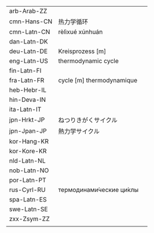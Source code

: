 | | | |
|-|-|-|
| arb-Arab-ZZ |  |  |
| cmn-Hans-CN | 热力学循环 |  |
| cmn-Latn-CN | rèlìxué xúnhuán |  |
| dan-Latn-DK |  |  |
| deu-Latn-DE | Kreisprozess [m] |  |
| eng-Latn-US | thermodynamic cycle |  |
| fin-Latn-FI |  |  |
| fra-Latn-FR | cycle [m] thermodynamique |  |
| heb-Hebr-IL |  |  |
| hin-Deva-IN |  |  |
| ita-Latn-IT |  |  |
| jpn-Hrkt-JP | ねつりきがくサイクル |  |
| jpn-Jpan-JP | 熱力学サイクル |  |
| kor-Hang-KR |  |  |
| kor-Kore-KR |  |  |
| nld-Latn-NL |  |  |
| nob-Latn-NO |  |  |
| por-Latn-PT |  |  |
| rus-Cyrl-RU | термодинами́ческие ци́клы |  |
| spa-Latn-ES |  |  |
| swe-Latn-SE |  |  |
| zxx-Zsym-ZZ |  |  |
|  |  |  |
